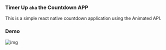 ### Timer Up `aka` the Countdown APP

This is a simple react native countdown application using the Animated API.

### Demo

![img](https://github.com/CrispenGari/native-startup/blob/main/timer-app/Screenshot_20210813-110707_Expo%20Go.jpg)

